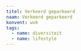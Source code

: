 ```yaml
---
titel: Verkeerd geparkeerd
naam: Verkeerd geparkeerd
konvent: wvk
tags:
  - name: diversiteit
  - name: lifestyle
---
```

